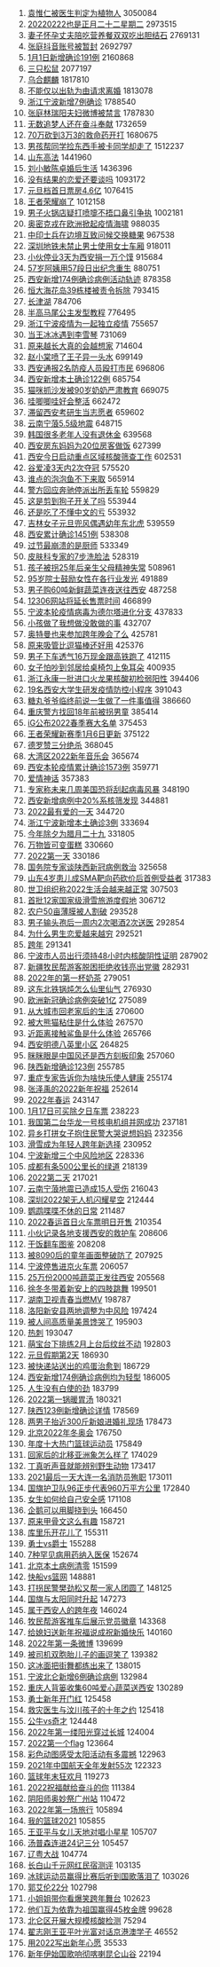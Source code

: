 1. [袁惟仁被医生判定为植物人](https://s.weibo.com//weibo?q=%23%E8%A2%81%E6%83%9F%E4%BB%81%E8%A2%AB%E5%8C%BB%E7%94%9F%E5%88%A4%E5%AE%9A%E4%B8%BA%E6%A4%8D%E7%89%A9%E4%BA%BA%23&Refer=top) 3050084
2. [20220222也是正月二十二星期二](https://s.weibo.com//weibo?q=%2320220222%E4%B9%9F%E6%98%AF%E6%AD%A3%E6%9C%88%E4%BA%8C%E5%8D%81%E4%BA%8C%E6%98%9F%E6%9C%9F%E4%BA%8C%23&Refer=top) 2973515
3. [妻子怀孕丈夫陪吃营养餐双双吃出胆结石](https://s.weibo.com//weibo?q=%23%E5%A6%BB%E5%AD%90%E6%80%80%E5%AD%95%E4%B8%88%E5%A4%AB%E9%99%AA%E5%90%83%E8%90%A5%E5%85%BB%E9%A4%90%E5%8F%8C%E5%8F%8C%E5%90%83%E5%87%BA%E8%83%86%E7%BB%93%E7%9F%B3%23&Refer=top) 2769131
4. [张庭抖音账号被暂封](https://s.weibo.com//weibo?q=%23%E5%BC%A0%E5%BA%AD%E6%8A%96%E9%9F%B3%E8%B4%A6%E5%8F%B7%E8%A2%AB%E6%9A%82%E5%B0%81%23&Refer=top) 2692797
5. [1月1日新增确诊191例](https://s.weibo.com//weibo?q=%231%E6%9C%881%E6%97%A5%E6%96%B0%E5%A2%9E%E7%A1%AE%E8%AF%8A191%E4%BE%8B%23&Refer=top) 2160868
6. [三只松鼠](https://s.weibo.com//weibo?q=%23%E4%B8%89%E5%8F%AA%E6%9D%BE%E9%BC%A0%23&Refer=top) 2077197
7. [乌合麒麟](https://s.weibo.com//weibo?q=%E4%B9%8C%E5%90%88%E9%BA%92%E9%BA%9F&Refer=top) 1817810
8. [不能仅以出轨为由请求离婚](https://s.weibo.com//weibo?q=%23%E4%B8%8D%E8%83%BD%E4%BB%85%E4%BB%A5%E5%87%BA%E8%BD%A8%E4%B8%BA%E7%94%B1%E8%AF%B7%E6%B1%82%E7%A6%BB%E5%A9%9A%23&Refer=top) 1813078
9. [浙江宁波新增7例确诊](https://s.weibo.com//weibo?q=%23%E6%B5%99%E6%B1%9F%E5%AE%81%E6%B3%A2%E6%96%B0%E5%A2%9E7%E4%BE%8B%E7%A1%AE%E8%AF%8A%23&Refer=top) 1788540
10. [张庭林瑞阳夫妇微博被禁言](https://s.weibo.com//weibo?q=%23%E5%BC%A0%E5%BA%AD%E6%9E%97%E7%91%9E%E9%98%B3%E5%A4%AB%E5%A6%87%E5%BE%AE%E5%8D%9A%E8%A2%AB%E7%A6%81%E8%A8%80%23&Refer=top) 1787830
11. [无数追梦人还在奋斗奉献](https://s.weibo.com//weibo?q=%23%E6%97%A0%E6%95%B0%E8%BF%BD%E6%A2%A6%E4%BA%BA%E8%BF%98%E5%9C%A8%E5%A5%8B%E6%96%97%E5%A5%89%E7%8C%AE%23&Refer=top) 1732659
12. [70万砍到3万3的救命药开打](https://s.weibo.com//weibo?q=%2370%E4%B8%87%E7%A0%8D%E5%88%B03%E4%B8%873%E7%9A%84%E6%95%91%E5%91%BD%E8%8D%AF%E5%BC%80%E6%89%93%23&Refer=top) 1680675
13. [男孩帮同学捡东西手被卡同学却走了](https://s.weibo.com//weibo?q=%23%E7%94%B7%E5%AD%A9%E5%B8%AE%E5%90%8C%E5%AD%A6%E6%8D%A1%E4%B8%9C%E8%A5%BF%E6%89%8B%E8%A2%AB%E5%8D%A1%E5%90%8C%E5%AD%A6%E5%8D%B4%E8%B5%B0%E4%BA%86%23&Refer=top) 1512237
14. [山东高法](https://s.weibo.com//weibo?q=%E5%B1%B1%E4%B8%9C%E9%AB%98%E6%B3%95&Refer=top) 1441960
15. [刘小敏陈卓婚后生活](https://s.weibo.com//weibo?q=%23%E5%88%98%E5%B0%8F%E6%95%8F%E9%99%88%E5%8D%93%E5%A9%9A%E5%90%8E%E7%94%9F%E6%B4%BB%23&Refer=top) 1436396
16. [没有结果的恋爱还要谈吗](https://s.weibo.com//weibo?q=%23%E6%B2%A1%E6%9C%89%E7%BB%93%E6%9E%9C%E7%9A%84%E6%81%8B%E7%88%B1%E8%BF%98%E8%A6%81%E8%B0%88%E5%90%97%23&Refer=top) 1093172
17. [元旦档首日票房4.6亿](https://s.weibo.com//weibo?q=%23%E5%85%83%E6%97%A6%E6%A1%A3%E9%A6%96%E6%97%A5%E7%A5%A8%E6%88%BF4.6%E4%BA%BF%23&Refer=top) 1076415
18. [王者荣耀崩了](https://s.weibo.com//weibo?q=%E7%8E%8B%E8%80%85%E8%8D%A3%E8%80%80%E5%B4%A9%E4%BA%86&Refer=top) 1012158
19. [男子火锅店疑打喷嚏不捂口鼻引争执](https://s.weibo.com//weibo?q=%23%E7%94%B7%E5%AD%90%E7%81%AB%E9%94%85%E5%BA%97%E7%96%91%E6%89%93%E5%96%B7%E5%9A%8F%E4%B8%8D%E6%8D%82%E5%8F%A3%E9%BC%BB%E5%BC%95%E4%BA%89%E6%89%A7%23&Refer=top) 1002181
20. [奥密克戎在欧洲掀起疫情海啸](https://s.weibo.com//weibo?q=%23%E5%A5%A5%E5%AF%86%E5%85%8B%E6%88%8E%E5%9C%A8%E6%AC%A7%E6%B4%B2%E6%8E%80%E8%B5%B7%E7%96%AB%E6%83%85%E6%B5%B7%E5%95%B8%23&Refer=top) 988035
21. [中印士兵在边境互致问候交换糖果](https://s.weibo.com//weibo?q=%23%E4%B8%AD%E5%8D%B0%E5%A3%AB%E5%85%B5%E5%9C%A8%E8%BE%B9%E5%A2%83%E4%BA%92%E8%87%B4%E9%97%AE%E5%80%99%E4%BA%A4%E6%8D%A2%E7%B3%96%E6%9E%9C%23&Refer=top) 967538
22. [深圳地铁未禁止男士使用女士车厢](https://s.weibo.com//weibo?q=%23%E6%B7%B1%E5%9C%B3%E5%9C%B0%E9%93%81%E6%9C%AA%E7%A6%81%E6%AD%A2%E7%94%B7%E5%A3%AB%E4%BD%BF%E7%94%A8%E5%A5%B3%E5%A3%AB%E8%BD%A6%E5%8E%A2%23&Refer=top) 918011
23. [小伙停业3天为西安捐一万个馍](https://s.weibo.com//weibo?q=%23%E5%B0%8F%E4%BC%99%E5%81%9C%E4%B8%9A3%E5%A4%A9%E4%B8%BA%E8%A5%BF%E5%AE%89%E6%8D%90%E4%B8%80%E4%B8%87%E4%B8%AA%E9%A6%8D%23&Refer=top) 915684
24. [57岁阿姨用57段日出纪念重生](https://s.weibo.com//weibo?q=%2357%E5%B2%81%E9%98%BF%E5%A7%A8%E7%94%A857%E6%AE%B5%E6%97%A5%E5%87%BA%E7%BA%AA%E5%BF%B5%E9%87%8D%E7%94%9F%23&Refer=top) 880751
25. [西安新增174例确诊病例活动轨迹](https://s.weibo.com//weibo?q=%23%E8%A5%BF%E5%AE%89%E6%96%B0%E5%A2%9E174%E4%BE%8B%E7%A1%AE%E8%AF%8A%E7%97%85%E4%BE%8B%E6%B4%BB%E5%8A%A8%E8%BD%A8%E8%BF%B9%23&Refer=top) 878358
26. [恒大海花岛39栋楼被责令拆除](https://s.weibo.com//weibo?q=%E6%81%92%E5%A4%A7%E6%B5%B7%E8%8A%B1%E5%B2%9B39%E6%A0%8B%E6%A5%BC%E8%A2%AB%E8%B4%A3%E4%BB%A4%E6%8B%86%E9%99%A4&Refer=top) 793415
27. [长津湖](https://s.weibo.com//weibo?q=%E9%95%BF%E6%B4%A5%E6%B9%96&Refer=top) 784706
28. [半高马尾公主发型教程](https://s.weibo.com//weibo?q=%E5%8D%8A%E9%AB%98%E9%A9%AC%E5%B0%BE%E5%85%AC%E4%B8%BB%E5%8F%91%E5%9E%8B%E6%95%99%E7%A8%8B&Refer=top) 776495
29. [浙江宁波疫情为一起独立疫情](https://s.weibo.com//weibo?q=%23%E6%B5%99%E6%B1%9F%E5%AE%81%E6%B3%A2%E7%96%AB%E6%83%85%E4%B8%BA%E4%B8%80%E8%B5%B7%E7%8B%AC%E7%AB%8B%E7%96%AB%E6%83%85%23&Refer=top) 755657
30. [当王冰冰遇到李雪琴](https://s.weibo.com//weibo?q=%23%E5%BD%93%E7%8E%8B%E5%86%B0%E5%86%B0%E9%81%87%E5%88%B0%E6%9D%8E%E9%9B%AA%E7%90%B4%23&Refer=top) 731069
31. [原来越长大真的会越想家](https://s.weibo.com//weibo?q=%23%E5%8E%9F%E6%9D%A5%E8%B6%8A%E9%95%BF%E5%A4%A7%E7%9C%9F%E7%9A%84%E4%BC%9A%E8%B6%8A%E6%83%B3%E5%AE%B6%23&Refer=top) 714604
32. [赵小棠喷了王子异一头水](https://s.weibo.com//weibo?q=%23%E8%B5%B5%E5%B0%8F%E6%A3%A0%E5%96%B7%E4%BA%86%E7%8E%8B%E5%AD%90%E5%BC%82%E4%B8%80%E5%A4%B4%E6%B0%B4%23&Refer=top) 699149
33. [西安通报2名防疫人员殴打市民](https://s.weibo.com//weibo?q=%23%E8%A5%BF%E5%AE%89%E9%80%9A%E6%8A%A52%E5%90%8D%E9%98%B2%E7%96%AB%E4%BA%BA%E5%91%98%E6%AE%B4%E6%89%93%E5%B8%82%E6%B0%91%23&Refer=top) 696806
34. [西安新增本土确诊122例](https://s.weibo.com//weibo?q=%23%E8%A5%BF%E5%AE%89%E6%96%B0%E5%A2%9E%E6%9C%AC%E5%9C%9F%E7%A1%AE%E8%AF%8A122%E4%BE%8B%23&Refer=top) 685754
35. [猫咪抓沙发被90岁奶奶严肃教育](https://s.weibo.com//weibo?q=%23%E7%8C%AB%E5%92%AA%E6%8A%93%E6%B2%99%E5%8F%91%E8%A2%AB90%E5%B2%81%E5%A5%B6%E5%A5%B6%E4%B8%A5%E8%82%83%E6%95%99%E8%82%B2%23&Refer=top) 669075
36. [哇唧唧哇好会整活](https://s.weibo.com//weibo?q=%23%E5%93%87%E5%94%A7%E5%94%A7%E5%93%87%E5%A5%BD%E4%BC%9A%E6%95%B4%E6%B4%BB%23&Refer=top) 662472
37. [滞留西安考研生当志愿者](https://s.weibo.com//weibo?q=%23%E6%BB%9E%E7%95%99%E8%A5%BF%E5%AE%89%E8%80%83%E7%A0%94%E7%94%9F%E5%BD%93%E5%BF%97%E6%84%BF%E8%80%85%23&Refer=top) 659602
38. [云南宁蒗5.5级地震](https://s.weibo.com//weibo?q=%23%E4%BA%91%E5%8D%97%E5%AE%81%E8%92%975.5%E7%BA%A7%E5%9C%B0%E9%9C%87%23&Refer=top) 648715
39. [韩国很多老年人没有退休金](https://s.weibo.com//weibo?q=%23%E9%9F%A9%E5%9B%BD%E5%BE%88%E5%A4%9A%E8%80%81%E5%B9%B4%E4%BA%BA%E6%B2%A1%E6%9C%89%E9%80%80%E4%BC%91%E9%87%91%23&Refer=top) 639568
40. [西安房东妈妈为20位房客做饭](https://s.weibo.com//weibo?q=%23%E8%A5%BF%E5%AE%89%E6%88%BF%E4%B8%9C%E5%A6%88%E5%A6%88%E4%B8%BA20%E4%BD%8D%E6%88%BF%E5%AE%A2%E5%81%9A%E9%A5%AD%23&Refer=top) 627399
41. [西安今日启动重点区域核酸筛查工作](https://s.weibo.com//weibo?q=%23%E8%A5%BF%E5%AE%89%E4%BB%8A%E6%97%A5%E5%90%AF%E5%8A%A8%E9%87%8D%E7%82%B9%E5%8C%BA%E5%9F%9F%E6%A0%B8%E9%85%B8%E7%AD%9B%E6%9F%A5%E5%B7%A5%E4%BD%9C%23&Refer=top) 602531
42. [谷爱凌3天内2次夺冠](https://s.weibo.com//weibo?q=%23%E8%B0%B7%E7%88%B1%E5%87%8C3%E5%A4%A9%E5%86%852%E6%AC%A1%E5%A4%BA%E5%86%A0%23&Refer=top) 575520
43. [谁点的泡泡鱼不下来取](https://s.weibo.com//weibo?q=%E8%B0%81%E7%82%B9%E7%9A%84%E6%B3%A1%E6%B3%A1%E9%B1%BC%E4%B8%8D%E4%B8%8B%E6%9D%A5%E5%8F%96&Refer=top) 565914
44. [警方回应奔驰停派出所丢车轮](https://s.weibo.com//weibo?q=%23%E8%AD%A6%E6%96%B9%E5%9B%9E%E5%BA%94%E5%A5%94%E9%A9%B0%E5%81%9C%E6%B4%BE%E5%87%BA%E6%89%80%E4%B8%A2%E8%BD%A6%E8%BD%AE%23&Refer=top) 559829
45. [这是剪到狗子开关了吗](https://s.weibo.com//weibo?q=%23%E8%BF%99%E6%98%AF%E5%89%AA%E5%88%B0%E7%8B%97%E5%AD%90%E5%BC%80%E5%85%B3%E4%BA%86%E5%90%97%23&Refer=top) 553944
46. [还是吃了不懂中文的亏](https://s.weibo.com//weibo?q=%23%E8%BF%98%E6%98%AF%E5%90%83%E4%BA%86%E4%B8%8D%E6%87%82%E4%B8%AD%E6%96%87%E7%9A%84%E4%BA%8F%23&Refer=top) 553932
47. [吉林女子元旦兜风偶遇幼年东北虎](https://s.weibo.com//weibo?q=%23%E5%90%89%E6%9E%97%E5%A5%B3%E5%AD%90%E5%85%83%E6%97%A6%E5%85%9C%E9%A3%8E%E5%81%B6%E9%81%87%E5%B9%BC%E5%B9%B4%E4%B8%9C%E5%8C%97%E8%99%8E%23&Refer=top) 539559
48. [西安累计确诊1451例](https://s.weibo.com//weibo?q=%23%E8%A5%BF%E5%AE%89%E7%B4%AF%E8%AE%A1%E7%A1%AE%E8%AF%8A1451%E4%BE%8B%23&Refer=top) 538308
49. [过节最崩溃的是厨师](https://s.weibo.com//weibo?q=%23%E8%BF%87%E8%8A%82%E6%9C%80%E5%B4%A9%E6%BA%83%E7%9A%84%E6%98%AF%E5%8E%A8%E5%B8%88%23&Refer=top) 533349
50. [皮肤科专家的7步洗脸法](https://s.weibo.com//weibo?q=%23%E7%9A%AE%E8%82%A4%E7%A7%91%E4%B8%93%E5%AE%B6%E7%9A%847%E6%AD%A5%E6%B4%97%E8%84%B8%E6%B3%95%23&Refer=top) 528319
51. [孩子被拐25年后亲生父母精神失常](https://s.weibo.com//weibo?q=%23%E5%AD%A9%E5%AD%90%E8%A2%AB%E6%8B%9025%E5%B9%B4%E5%90%8E%E4%BA%B2%E7%94%9F%E7%88%B6%E6%AF%8D%E7%B2%BE%E7%A5%9E%E5%A4%B1%E5%B8%B8%23&Refer=top) 508961
52. [95岁院士鼓励女性在各行业发光](https://s.weibo.com//weibo?q=%2395%E5%B2%81%E9%99%A2%E5%A3%AB%E9%BC%93%E5%8A%B1%E5%A5%B3%E6%80%A7%E5%9C%A8%E5%90%84%E8%A1%8C%E4%B8%9A%E5%8F%91%E5%85%89%23&Refer=top) 491889
53. [男子购60吨新鲜蔬菜连夜送往西安](https://s.weibo.com//weibo?q=%23%E7%94%B7%E5%AD%90%E8%B4%AD60%E5%90%A8%E6%96%B0%E9%B2%9C%E8%94%AC%E8%8F%9C%E8%BF%9E%E5%A4%9C%E9%80%81%E5%BE%80%E8%A5%BF%E5%AE%89%23&Refer=top) 487258
54. [12306网站将延长售票时间](https://s.weibo.com//weibo?q=%2312306%E7%BD%91%E7%AB%99%E5%B0%86%E5%BB%B6%E9%95%BF%E5%94%AE%E7%A5%A8%E6%97%B6%E9%97%B4%23&Refer=top) 466899
55. [宁波本轮疫情病毒为德尔塔进化分支](https://s.weibo.com//weibo?q=%23%E5%AE%81%E6%B3%A2%E6%9C%AC%E8%BD%AE%E7%96%AB%E6%83%85%E7%97%85%E6%AF%92%E4%B8%BA%E5%BE%B7%E5%B0%94%E5%A1%94%E8%BF%9B%E5%8C%96%E5%88%86%E6%94%AF%23&Refer=top) 437833
56. [小孩做了我想做没敢做的事](https://s.weibo.com//weibo?q=%23%E5%B0%8F%E5%AD%A9%E5%81%9A%E4%BA%86%E6%88%91%E6%83%B3%E5%81%9A%E6%B2%A1%E6%95%A2%E5%81%9A%E7%9A%84%E4%BA%8B%23&Refer=top) 432707
57. [奥特曼也来参加跨年晚会了么](https://s.weibo.com//weibo?q=%23%E5%A5%A5%E7%89%B9%E6%9B%BC%E4%B9%9F%E6%9D%A5%E5%8F%82%E5%8A%A0%E8%B7%A8%E5%B9%B4%E6%99%9A%E4%BC%9A%E4%BA%86%E4%B9%88%23&Refer=top) 425781
58. [原来吸管比逗猫棒还好用](https://s.weibo.com//weibo?q=%23%E5%8E%9F%E6%9D%A5%E5%90%B8%E7%AE%A1%E6%AF%94%E9%80%97%E7%8C%AB%E6%A3%92%E8%BF%98%E5%A5%BD%E7%94%A8%23&Refer=top) 425376
59. [男子下车透气16万现金跟高铁跑了](https://s.weibo.com//weibo?q=%23%E7%94%B7%E5%AD%90%E4%B8%8B%E8%BD%A6%E9%80%8F%E6%B0%9416%E4%B8%87%E7%8E%B0%E9%87%91%E8%B7%9F%E9%AB%98%E9%93%81%E8%B7%91%E4%BA%86%23&Refer=top) 412115
60. [女子怕吵到邻居给桌椅包上兔耳朵](https://s.weibo.com//weibo?q=%23%E5%A5%B3%E5%AD%90%E6%80%95%E5%90%B5%E5%88%B0%E9%82%BB%E5%B1%85%E7%BB%99%E6%A1%8C%E6%A4%85%E5%8C%85%E4%B8%8A%E5%85%94%E8%80%B3%E6%9C%B5%23&Refer=top) 400935
61. [浙江永康一批进口火龙果核酸初检弱阳性](https://s.weibo.com//weibo?q=%23%E6%B5%99%E6%B1%9F%E6%B0%B8%E5%BA%B7%E4%B8%80%E6%89%B9%E8%BF%9B%E5%8F%A3%E7%81%AB%E9%BE%99%E6%9E%9C%E6%A0%B8%E9%85%B8%E5%88%9D%E6%A3%80%E5%BC%B1%E9%98%B3%E6%80%A7%23&Refer=top) 394406
62. [19名西安大学生研发疫情防控小程序](https://s.weibo.com//weibo?q=%2319%E5%90%8D%E8%A5%BF%E5%AE%89%E5%A4%A7%E5%AD%A6%E7%94%9F%E7%A0%94%E5%8F%91%E7%96%AB%E6%83%85%E9%98%B2%E6%8E%A7%E5%B0%8F%E7%A8%8B%E5%BA%8F%23&Refer=top) 391043
63. [糖丸爷爷临终前说一生做了一件事值得](https://s.weibo.com//weibo?q=%23%E7%B3%96%E4%B8%B8%E7%88%B7%E7%88%B7%E4%B8%B4%E7%BB%88%E5%89%8D%E8%AF%B4%E4%B8%80%E7%94%9F%E5%81%9A%E4%BA%86%E4%B8%80%E4%BB%B6%E4%BA%8B%E5%80%BC%E5%BE%97%23&Refer=top) 386660
64. [重庆警方找回18年前被拐男童](https://s.weibo.com//weibo?q=%23%E9%87%8D%E5%BA%86%E8%AD%A6%E6%96%B9%E6%89%BE%E5%9B%9E18%E5%B9%B4%E5%89%8D%E8%A2%AB%E6%8B%90%E7%94%B7%E7%AB%A5%23&Refer=top) 385414
65. [iG公布2022春季赛大名单](https://s.weibo.com//weibo?q=%23iG%E5%85%AC%E5%B8%832022%E6%98%A5%E5%AD%A3%E8%B5%9B%E5%A4%A7%E5%90%8D%E5%8D%95%23&Refer=top) 375453
66. [王者荣耀新赛季1月6日更新](https://s.weibo.com//weibo?q=%23%E7%8E%8B%E8%80%85%E8%8D%A3%E8%80%80%E6%96%B0%E8%B5%9B%E5%AD%A31%E6%9C%886%E6%97%A5%E6%9B%B4%E6%96%B0%23&Refer=top) 375122
67. [德罗赞三分绝杀](https://s.weibo.com//weibo?q=%23%E5%BE%B7%E7%BD%97%E8%B5%9E%E4%B8%89%E5%88%86%E7%BB%9D%E6%9D%80%23&Refer=top) 368045
68. [大湾区2022新年音乐会](https://s.weibo.com//weibo?q=%E5%A4%A7%E6%B9%BE%E5%8C%BA2022%E6%96%B0%E5%B9%B4%E9%9F%B3%E4%B9%90%E4%BC%9A&Refer=top) 365674
69. [西安本轮疫情累计确诊1573例](https://s.weibo.com//weibo?q=%23%E8%A5%BF%E5%AE%89%E6%9C%AC%E8%BD%AE%E7%96%AB%E6%83%85%E7%B4%AF%E8%AE%A1%E7%A1%AE%E8%AF%8A1573%E4%BE%8B%23&Refer=top) 359771
70. [爱情神话](https://s.weibo.com//weibo?q=%E7%88%B1%E6%83%85%E7%A5%9E%E8%AF%9D&Refer=top) 357383
71. [专家称未来几周美国恐将刮起病毒风暴](https://s.weibo.com//weibo?q=%23%E4%B8%93%E5%AE%B6%E7%A7%B0%E6%9C%AA%E6%9D%A5%E5%87%A0%E5%91%A8%E7%BE%8E%E5%9B%BD%E6%81%90%E5%B0%86%E5%88%AE%E8%B5%B7%E7%97%85%E6%AF%92%E9%A3%8E%E6%9A%B4%23&Refer=top) 348190
72. [西安新增病例中20%系核筛发现](https://s.weibo.com//weibo?q=%23%E8%A5%BF%E5%AE%89%E6%96%B0%E5%A2%9E%E7%97%85%E4%BE%8B%E4%B8%AD20%25%E7%B3%BB%E6%A0%B8%E7%AD%9B%E5%8F%91%E7%8E%B0%23&Refer=top) 344881
73. [2022最有爱的一天](https://s.weibo.com//weibo?q=%232022%E6%9C%80%E6%9C%89%E7%88%B1%E7%9A%84%E4%B8%80%E5%A4%A9%23&Refer=top) 344720
74. [浙江宁波新增本土确诊3例](https://s.weibo.com//weibo?q=%23%E6%B5%99%E6%B1%9F%E5%AE%81%E6%B3%A2%E6%96%B0%E5%A2%9E%E6%9C%AC%E5%9C%9F%E7%A1%AE%E8%AF%8A3%E4%BE%8B%23&Refer=top) 333694
75. [今年除夕为腊月二十九](https://s.weibo.com//weibo?q=%23%E4%BB%8A%E5%B9%B4%E9%99%A4%E5%A4%95%E4%B8%BA%E8%85%8A%E6%9C%88%E4%BA%8C%E5%8D%81%E4%B9%9D%23&Refer=top) 331805
76. [万物皆可变蛋糕](https://s.weibo.com//weibo?q=%23%E4%B8%87%E7%89%A9%E7%9A%86%E5%8F%AF%E5%8F%98%E8%9B%8B%E7%B3%95%23&Refer=top) 330660
77. [2022第一天](https://s.weibo.com//weibo?q=%232022%E7%AC%AC%E4%B8%80%E5%A4%A9%23&Refer=top) 330186
78. [国务院专家谈陕西新冠病例救治](https://s.weibo.com//weibo?q=%23%E5%9B%BD%E5%8A%A1%E9%99%A2%E4%B8%93%E5%AE%B6%E8%B0%88%E9%99%95%E8%A5%BF%E6%96%B0%E5%86%A0%E7%97%85%E4%BE%8B%E6%95%91%E6%B2%BB%23&Refer=top) 325658
79. [山东4岁患儿成SMA靶向药砍价后首例受益者](https://s.weibo.com//weibo?q=%23%E5%B1%B1%E4%B8%9C4%E5%B2%81%E6%82%A3%E5%84%BF%E6%88%90SMA%E9%9D%B6%E5%90%91%E8%8D%AF%E7%A0%8D%E4%BB%B7%E5%90%8E%E9%A6%96%E4%BE%8B%E5%8F%97%E7%9B%8A%E8%80%85%23&Refer=top) 317383
80. [世卫组织称2022生活会越来越正常](https://s.weibo.com//weibo?q=%23%E4%B8%96%E5%8D%AB%E7%BB%84%E7%BB%87%E7%A7%B02022%E7%94%9F%E6%B4%BB%E4%BC%9A%E8%B6%8A%E6%9D%A5%E8%B6%8A%E6%AD%A3%E5%B8%B8%23&Refer=top) 307503
81. [首批12家国家级滑雪旅游度假地](https://s.weibo.com//weibo?q=%23%E9%A6%96%E6%89%B912%E5%AE%B6%E5%9B%BD%E5%AE%B6%E7%BA%A7%E6%BB%91%E9%9B%AA%E6%97%85%E6%B8%B8%E5%BA%A6%E5%81%87%E5%9C%B0%23&Refer=top) 306712
82. [农户50亩薄膜被人割破](https://s.weibo.com//weibo?q=%23%E5%86%9C%E6%88%B750%E4%BA%A9%E8%96%84%E8%86%9C%E8%A2%AB%E4%BA%BA%E5%89%B2%E7%A0%B4%23&Refer=top) 293528
83. [男子输头孢后一周内2次喝酒2次送医](https://s.weibo.com//weibo?q=%23%E7%94%B7%E5%AD%90%E8%BE%93%E5%A4%B4%E5%AD%A2%E5%90%8E%E4%B8%80%E5%91%A8%E5%86%852%E6%AC%A1%E5%96%9D%E9%85%922%E6%AC%A1%E9%80%81%E5%8C%BB%23&Refer=top) 292854
84. [为什么男生恋爱越来越穷](https://s.weibo.com//weibo?q=%23%E4%B8%BA%E4%BB%80%E4%B9%88%E7%94%B7%E7%94%9F%E6%81%8B%E7%88%B1%E8%B6%8A%E6%9D%A5%E8%B6%8A%E7%A9%B7%23&Refer=top) 292521
85. [跨年](https://s.weibo.com//weibo?q=%E8%B7%A8%E5%B9%B4&Refer=top) 291341
86. [宁波市人员出行须持48小时内核酸阴性证明](https://s.weibo.com//weibo?q=%23%E5%AE%81%E6%B3%A2%E5%B8%82%E4%BA%BA%E5%91%98%E5%87%BA%E8%A1%8C%E9%A1%BB%E6%8C%8148%E5%B0%8F%E6%97%B6%E5%86%85%E6%A0%B8%E9%85%B8%E9%98%B4%E6%80%A7%E8%AF%81%E6%98%8E%23&Refer=top) 287902
87. [新疆牧民帮游客脱困拒绝收钱亮出党徽](https://s.weibo.com//weibo?q=%23%E6%96%B0%E7%96%86%E7%89%A7%E6%B0%91%E5%B8%AE%E6%B8%B8%E5%AE%A2%E8%84%B1%E5%9B%B0%E6%8B%92%E7%BB%9D%E6%94%B6%E9%92%B1%E4%BA%AE%E5%87%BA%E5%85%9A%E5%BE%BD%23&Refer=top) 282931
88. [2022年的第一杯奶茶](https://s.weibo.com//weibo?q=%232022%E5%B9%B4%E7%9A%84%E7%AC%AC%E4%B8%80%E6%9D%AF%E5%A5%B6%E8%8C%B6%23&Refer=top) 279051
89. [这东北铁锅炖怎么仙里仙气](https://s.weibo.com//weibo?q=%23%E8%BF%99%E4%B8%9C%E5%8C%97%E9%93%81%E9%94%85%E7%82%96%E6%80%8E%E4%B9%88%E4%BB%99%E9%87%8C%E4%BB%99%E6%B0%94%23&Refer=top) 276930
90. [欧洲新冠确诊病例突破1亿](https://s.weibo.com//weibo?q=%23%E6%AC%A7%E6%B4%B2%E6%96%B0%E5%86%A0%E7%A1%AE%E8%AF%8A%E7%97%85%E4%BE%8B%E7%AA%81%E7%A0%B41%E4%BA%BF%23&Refer=top) 275089
91. [从大城市回老家后的生活](https://s.weibo.com//weibo?q=%23%E4%BB%8E%E5%A4%A7%E5%9F%8E%E5%B8%82%E5%9B%9E%E8%80%81%E5%AE%B6%E5%90%8E%E7%9A%84%E7%94%9F%E6%B4%BB%23&Refer=top) 270600
92. [被大熊猫粘住是什么体验](https://s.weibo.com//weibo?q=%23%E8%A2%AB%E5%A4%A7%E7%86%8A%E7%8C%AB%E7%B2%98%E4%BD%8F%E6%98%AF%E4%BB%80%E4%B9%88%E4%BD%93%E9%AA%8C%23&Refer=top) 267570
93. [近距离接触鲨鱼是什么体验](https://s.weibo.com//weibo?q=%23%E8%BF%91%E8%B7%9D%E7%A6%BB%E6%8E%A5%E8%A7%A6%E9%B2%A8%E9%B1%BC%E6%98%AF%E4%BB%80%E4%B9%88%E4%BD%93%E9%AA%8C%23&Refer=top) 265766
94. [西安明德八英里小区](https://s.weibo.com//weibo?q=%E8%A5%BF%E5%AE%89%E6%98%8E%E5%BE%B7%E5%85%AB%E8%8B%B1%E9%87%8C%E5%B0%8F%E5%8C%BA&Refer=top) 264825
95. [眯眯眼是中国风还是西方刻板印象](https://s.weibo.com//weibo?q=%23%E7%9C%AF%E7%9C%AF%E7%9C%BC%E6%98%AF%E4%B8%AD%E5%9B%BD%E9%A3%8E%E8%BF%98%E6%98%AF%E8%A5%BF%E6%96%B9%E5%88%BB%E6%9D%BF%E5%8D%B0%E8%B1%A1%23&Refer=top) 257060
96. [陕西新增确诊123例](https://s.weibo.com//weibo?q=%23%E9%99%95%E8%A5%BF%E6%96%B0%E5%A2%9E%E7%A1%AE%E8%AF%8A123%E4%BE%8B%23&Refer=top) 255785
97. [重症专家告诉你为啥快乐使人健康](https://s.weibo.com//weibo?q=%23%E9%87%8D%E7%97%87%E4%B8%93%E5%AE%B6%E5%91%8A%E8%AF%89%E4%BD%A0%E4%B8%BA%E5%95%A5%E5%BF%AB%E4%B9%90%E4%BD%BF%E4%BA%BA%E5%81%A5%E5%BA%B7%23&Refer=top) 255174
98. [张泽禹的2022新年祝福](https://s.weibo.com//weibo?q=%E5%BC%A0%E6%B3%BD%E7%A6%B9%E7%9A%842022%E6%96%B0%E5%B9%B4%E7%A5%9D%E7%A6%8F&Refer=top) 252614
99. [2022年春运](https://s.weibo.com//weibo?q=2022%E5%B9%B4%E6%98%A5%E8%BF%90&Refer=top) 243147
100. [1月17日可买除夕日车票](https://s.weibo.com//weibo?q=%231%E6%9C%8817%E6%97%A5%E5%8F%AF%E4%B9%B0%E9%99%A4%E5%A4%95%E6%97%A5%E8%BD%A6%E7%A5%A8%23&Refer=top) 238223
101. [我国第二台华龙一号核电机组并网成功](https://s.weibo.com//weibo?q=%23%E6%88%91%E5%9B%BD%E7%AC%AC%E4%BA%8C%E5%8F%B0%E5%8D%8E%E9%BE%99%E4%B8%80%E5%8F%B7%E6%A0%B8%E7%94%B5%E6%9C%BA%E7%BB%84%E5%B9%B6%E7%BD%91%E6%88%90%E5%8A%9F%23&Refer=top) 237181
102. [异乡打拼女子抱住民警大哭说想妈妈](https://s.weibo.com//weibo?q=%23%E5%BC%82%E4%B9%A1%E6%89%93%E6%8B%BC%E5%A5%B3%E5%AD%90%E6%8A%B1%E4%BD%8F%E6%B0%91%E8%AD%A6%E5%A4%A7%E5%93%AD%E8%AF%B4%E6%83%B3%E5%A6%88%E5%A6%88%23&Refer=top) 232356
103. [滑雪成为年轻人跨年新选择](https://s.weibo.com//weibo?q=%23%E6%BB%91%E9%9B%AA%E6%88%90%E4%B8%BA%E5%B9%B4%E8%BD%BB%E4%BA%BA%E8%B7%A8%E5%B9%B4%E6%96%B0%E9%80%89%E6%8B%A9%23&Refer=top) 230952
104. [宁波新增三个中风险地区](https://s.weibo.com//weibo?q=%23%E5%AE%81%E6%B3%A2%E6%96%B0%E5%A2%9E%E4%B8%89%E4%B8%AA%E4%B8%AD%E9%A3%8E%E9%99%A9%E5%9C%B0%E5%8C%BA%23&Refer=top) 228336
105. [成都有条500公里长的绿道](https://s.weibo.com//weibo?q=%23%E6%88%90%E9%83%BD%E6%9C%89%E6%9D%A1500%E5%85%AC%E9%87%8C%E9%95%BF%E7%9A%84%E7%BB%BF%E9%81%93%23&Refer=top) 218139
106. [2022第二天](https://s.weibo.com//weibo?q=%232022%E7%AC%AC%E4%BA%8C%E5%A4%A9%23&Refer=top) 217021
107. [云南宁蒗地震已造成15人受伤](https://s.weibo.com//weibo?q=%E4%BA%91%E5%8D%97%E5%AE%81%E8%92%97%E5%9C%B0%E9%9C%87%E5%B7%B2%E9%80%A0%E6%88%9015%E4%BA%BA%E5%8F%97%E4%BC%A4&Refer=top) 216043
108. [深圳2022架无人机闪耀星空](https://s.weibo.com//weibo?q=%23%E6%B7%B1%E5%9C%B32022%E6%9E%B6%E6%97%A0%E4%BA%BA%E6%9C%BA%E9%97%AA%E8%80%80%E6%98%9F%E7%A9%BA%23&Refer=top) 212444
109. [鹦鹉喋喋不休的日常](https://s.weibo.com//weibo?q=%E9%B9%A6%E9%B9%89%E5%96%8B%E5%96%8B%E4%B8%8D%E4%BC%91%E7%9A%84%E6%97%A5%E5%B8%B8&Refer=top) 211487
110. [2022春运首日火车票明日开售](https://s.weibo.com//weibo?q=%232022%E6%98%A5%E8%BF%90%E9%A6%96%E6%97%A5%E7%81%AB%E8%BD%A6%E7%A5%A8%E6%98%8E%E6%97%A5%E5%BC%80%E5%94%AE%23&Refer=top) 210354
111. [小伙记录各地支援西安的救护车](https://s.weibo.com//weibo?q=%23%E5%B0%8F%E4%BC%99%E8%AE%B0%E5%BD%95%E5%90%84%E5%9C%B0%E6%94%AF%E6%8F%B4%E8%A5%BF%E5%AE%89%E7%9A%84%E6%95%91%E6%8A%A4%E8%BD%A6%23&Refer=top) 208606
112. [干饭翻车图鉴](https://s.weibo.com//weibo?q=%23%E5%B9%B2%E9%A5%AD%E7%BF%BB%E8%BD%A6%E5%9B%BE%E9%89%B4%23&Refer=top) 208208
113. [被8090后的童年画面整破防了](https://s.weibo.com//weibo?q=%23%E8%A2%AB8090%E5%90%8E%E7%9A%84%E7%AB%A5%E5%B9%B4%E7%94%BB%E9%9D%A2%E6%95%B4%E7%A0%B4%E9%98%B2%E4%BA%86%23&Refer=top) 207925
114. [宁波停售进京火车票](https://s.weibo.com//weibo?q=%23%E5%AE%81%E6%B3%A2%E5%81%9C%E5%94%AE%E8%BF%9B%E4%BA%AC%E7%81%AB%E8%BD%A6%E7%A5%A8%23&Refer=top) 206057
115. [25万份2000吨蔬菜正发往西安](https://s.weibo.com//weibo?q=%2325%E4%B8%87%E4%BB%BD2000%E5%90%A8%E8%94%AC%E8%8F%9C%E6%AD%A3%E5%8F%91%E5%BE%80%E8%A5%BF%E5%AE%89%23&Refer=top) 205568
116. [徐冬冬带着新安上的四肢跳舞](https://s.weibo.com//weibo?q=%23%E5%BE%90%E5%86%AC%E5%86%AC%E5%B8%A6%E7%9D%80%E6%96%B0%E5%AE%89%E4%B8%8A%E7%9A%84%E5%9B%9B%E8%82%A2%E8%B7%B3%E8%88%9E%23&Refer=top) 199501
117. [湖南卫视青春当燃MV](https://s.weibo.com//weibo?q=%23%E6%B9%96%E5%8D%97%E5%8D%AB%E8%A7%86%E9%9D%92%E6%98%A5%E5%BD%93%E7%87%83MV%23&Refer=top) 198787
118. [洛阳新安县两地调整为中风险](https://s.weibo.com//weibo?q=%23%E6%B4%9B%E9%98%B3%E6%96%B0%E5%AE%89%E5%8E%BF%E4%B8%A4%E5%9C%B0%E8%B0%83%E6%95%B4%E4%B8%BA%E4%B8%AD%E9%A3%8E%E9%99%A9%23&Refer=top) 197424
119. [被人间高质量美景馋哭了](https://s.weibo.com//weibo?q=%23%E8%A2%AB%E4%BA%BA%E9%97%B4%E9%AB%98%E8%B4%A8%E9%87%8F%E7%BE%8E%E6%99%AF%E9%A6%8B%E5%93%AD%E4%BA%86%23&Refer=top) 195903
120. [热刺](https://s.weibo.com//weibo?q=%E7%83%AD%E5%88%BA&Refer=top) 193047
121. [萌宝台下排练2月上台后纹丝不动](https://s.weibo.com//weibo?q=%23%E8%90%8C%E5%AE%9D%E5%8F%B0%E4%B8%8B%E6%8E%92%E7%BB%832%E6%9C%88%E4%B8%8A%E5%8F%B0%E5%90%8E%E7%BA%B9%E4%B8%9D%E4%B8%8D%E5%8A%A8%23&Refer=top) 192803
122. [元旦假期第2天](https://s.weibo.com//weibo?q=%23%E5%85%83%E6%97%A6%E5%81%87%E6%9C%9F%E7%AC%AC2%E5%A4%A9%23&Refer=top) 186930
123. [被快递站送出的鸡蛋治愈到](https://s.weibo.com//weibo?q=%23%E8%A2%AB%E5%BF%AB%E9%80%92%E7%AB%99%E9%80%81%E5%87%BA%E7%9A%84%E9%B8%A1%E8%9B%8B%E6%B2%BB%E6%84%88%E5%88%B0%23&Refer=top) 186729
124. [西安新增174例确诊病例均为轻型](https://s.weibo.com//weibo?q=%23%E8%A5%BF%E5%AE%89%E6%96%B0%E5%A2%9E174%E4%BE%8B%E7%A1%AE%E8%AF%8A%E7%97%85%E4%BE%8B%E5%9D%87%E4%B8%BA%E8%BD%BB%E5%9E%8B%23&Refer=top) 186005
125. [人生没有白使的劲](https://s.weibo.com//weibo?q=%23%E4%BA%BA%E7%94%9F%E6%B2%A1%E6%9C%89%E7%99%BD%E4%BD%BF%E7%9A%84%E5%8A%B2%23&Refer=top) 183799
126. [2022第一锅暖胃汤](https://s.weibo.com//weibo?q=%232022%E7%AC%AC%E4%B8%80%E9%94%85%E6%9A%96%E8%83%83%E6%B1%A4%23&Refer=top) 180321
127. [陕西123例新增确诊详情](https://s.weibo.com//weibo?q=%23%E9%99%95%E8%A5%BF123%E4%BE%8B%E6%96%B0%E5%A2%9E%E7%A1%AE%E8%AF%8A%E8%AF%A6%E6%83%85%23&Refer=top) 178569
128. [两男子抬近300斤新娘进婚礼现场](https://s.weibo.com//weibo?q=%23%E4%B8%A4%E7%94%B7%E5%AD%90%E6%8A%AC%E8%BF%91300%E6%96%A4%E6%96%B0%E5%A8%98%E8%BF%9B%E5%A9%9A%E7%A4%BC%E7%8E%B0%E5%9C%BA%23&Refer=top) 178473
129. [北京2022年冬奥会](https://s.weibo.com//weibo?q=%23%E5%8C%97%E4%BA%AC2022%E5%B9%B4%E5%86%AC%E5%A5%A5%E4%BC%9A%23&Refer=top) 176750
130. [年度十大热门篮球运动员](https://s.weibo.com//weibo?q=%23%E5%B9%B4%E5%BA%A6%E5%8D%81%E5%A4%A7%E7%83%AD%E9%97%A8%E7%AF%AE%E7%90%83%E8%BF%90%E5%8A%A8%E5%91%98%23&Refer=top) 175849
131. [回家后的北移亚洲象怎么样了](https://s.weibo.com//weibo?q=%23%E5%9B%9E%E5%AE%B6%E5%90%8E%E7%9A%84%E5%8C%97%E7%A7%BB%E4%BA%9A%E6%B4%B2%E8%B1%A1%E6%80%8E%E4%B9%88%E6%A0%B7%E4%BA%86%23&Refer=top) 174029
132. [丁真听声音就能辨别野生动物](https://s.weibo.com//weibo?q=%23%E4%B8%81%E7%9C%9F%E5%90%AC%E5%A3%B0%E9%9F%B3%E5%B0%B1%E8%83%BD%E8%BE%A8%E5%88%AB%E9%87%8E%E7%94%9F%E5%8A%A8%E7%89%A9%23&Refer=top) 173417
133. [2021最后一天大连一名消防员殉职](https://s.weibo.com//weibo?q=%232021%E6%9C%80%E5%90%8E%E4%B8%80%E5%A4%A9%E5%A4%A7%E8%BF%9E%E4%B8%80%E5%90%8D%E6%B6%88%E9%98%B2%E5%91%98%E6%AE%89%E8%81%8C%23&Refer=top) 173011
134. [国旗护卫队96正步代表960万平方公里](https://s.weibo.com//weibo?q=%23%E5%9B%BD%E6%97%97%E6%8A%A4%E5%8D%AB%E9%98%9F96%E6%AD%A3%E6%AD%A5%E4%BB%A3%E8%A1%A8960%E4%B8%87%E5%B9%B3%E6%96%B9%E5%85%AC%E9%87%8C%23&Refer=top) 172840
135. [女生如何给自己安全感](https://s.weibo.com//weibo?q=%23%E5%A5%B3%E7%94%9F%E5%A6%82%E4%BD%95%E7%BB%99%E8%87%AA%E5%B7%B1%E5%AE%89%E5%85%A8%E6%84%9F%23&Refer=top) 171108
136. [企鹅可以用脚挠到头](https://s.weibo.com//weibo?q=%23%E4%BC%81%E9%B9%85%E5%8F%AF%E4%BB%A5%E7%94%A8%E8%84%9A%E6%8C%A0%E5%88%B0%E5%A4%B4%23&Refer=top) 166450
137. [原来甲骨文这么有趣](https://s.weibo.com//weibo?q=%23%E5%8E%9F%E6%9D%A5%E7%94%B2%E9%AA%A8%E6%96%87%E8%BF%99%E4%B9%88%E6%9C%89%E8%B6%A3%23&Refer=top) 158721
138. [库里乐开花儿了](https://s.weibo.com//weibo?q=%23%E5%BA%93%E9%87%8C%E4%B9%90%E5%BC%80%E8%8A%B1%E5%84%BF%E4%BA%86%23&Refer=top) 155311
139. [勇士vs爵士](https://s.weibo.com//weibo?q=%23%E5%8B%87%E5%A3%ABvs%E7%88%B5%E5%A3%AB%23&Refer=top) 155288
140. [7种罕见病用药纳入医保](https://s.weibo.com//weibo?q=%237%E7%A7%8D%E7%BD%95%E8%A7%81%E7%97%85%E7%94%A8%E8%8D%AF%E7%BA%B3%E5%85%A5%E5%8C%BB%E4%BF%9D%23&Refer=top) 152674
141. [北京本土病例清零](https://s.weibo.com//weibo?q=%23%E5%8C%97%E4%BA%AC%E6%9C%AC%E5%9C%9F%E7%97%85%E4%BE%8B%E6%B8%85%E9%9B%B6%23&Refer=top) 151599
142. [快船vs篮网](https://s.weibo.com//weibo?q=%23%E5%BF%AB%E8%88%B9vs%E7%AF%AE%E7%BD%91%23&Refer=top) 148881
143. [打拐民警樊劲松又帮一家人团圆了](https://s.weibo.com//weibo?q=%23%E6%89%93%E6%8B%90%E6%B0%91%E8%AD%A6%E6%A8%8A%E5%8A%B2%E6%9D%BE%E5%8F%88%E5%B8%AE%E4%B8%80%E5%AE%B6%E4%BA%BA%E5%9B%A2%E5%9C%86%E4%BA%86%23&Refer=top) 148125
144. [国旗与太阳同时升起](https://s.weibo.com//weibo?q=%23%E5%9B%BD%E6%97%97%E4%B8%8E%E5%A4%AA%E9%98%B3%E5%90%8C%E6%97%B6%E5%8D%87%E8%B5%B7%23&Refer=top) 147273
145. [属于西安人的跨年夜](https://s.weibo.com//weibo?q=%23%E5%B1%9E%E4%BA%8E%E8%A5%BF%E5%AE%89%E4%BA%BA%E7%9A%84%E8%B7%A8%E5%B9%B4%E5%A4%9C%23&Refer=top) 146024
146. [牧民帮游客推车后展示党员徽章](https://s.weibo.com//weibo?q=%23%E7%89%A7%E6%B0%91%E5%B8%AE%E6%B8%B8%E5%AE%A2%E6%8E%A8%E8%BD%A6%E5%90%8E%E5%B1%95%E7%A4%BA%E5%85%9A%E5%91%98%E5%BE%BD%E7%AB%A0%23&Refer=top) 143368
147. [给媳妇送新年祝福说成祝新婚快乐](https://s.weibo.com//weibo?q=%23%E7%BB%99%E5%AA%B3%E5%A6%87%E9%80%81%E6%96%B0%E5%B9%B4%E7%A5%9D%E7%A6%8F%E8%AF%B4%E6%88%90%E7%A5%9D%E6%96%B0%E5%A9%9A%E5%BF%AB%E4%B9%90%23&Refer=top) 140160
148. [2022年第一条微博](https://s.weibo.com//weibo?q=%232022%E5%B9%B4%E7%AC%AC%E4%B8%80%E6%9D%A1%E5%BE%AE%E5%8D%9A%23&Refer=top) 139699
149. [被司机双胞胎儿子的画逗笑了](https://s.weibo.com//weibo?q=%23%E8%A2%AB%E5%8F%B8%E6%9C%BA%E5%8F%8C%E8%83%9E%E8%83%8E%E5%84%BF%E5%AD%90%E7%9A%84%E7%94%BB%E9%80%97%E7%AC%91%E4%BA%86%23&Refer=top) 139382
150. [这冰面把街舞都练出来了](https://s.weibo.com//weibo?q=%23%E8%BF%99%E5%86%B0%E9%9D%A2%E6%8A%8A%E8%A1%97%E8%88%9E%E9%83%BD%E7%BB%83%E5%87%BA%E6%9D%A5%E4%BA%86%23&Refer=top) 138015
151. [宁波北仑新增6例确诊病例](https://s.weibo.com//weibo?q=%23%E5%AE%81%E6%B3%A2%E5%8C%97%E4%BB%91%E6%96%B0%E5%A2%9E6%E4%BE%8B%E7%A1%AE%E8%AF%8A%E7%97%85%E4%BE%8B%23&Refer=top) 132984
152. [重庆人背篓收集60吨爱心蔬菜送西安](https://s.weibo.com//weibo?q=%23%E9%87%8D%E5%BA%86%E4%BA%BA%E8%83%8C%E7%AF%93%E6%94%B6%E9%9B%8660%E5%90%A8%E7%88%B1%E5%BF%83%E8%94%AC%E8%8F%9C%E9%80%81%E8%A5%BF%E5%AE%89%23&Refer=top) 130289
153. [勇士新年开门红](https://s.weibo.com//weibo?q=%23%E5%8B%87%E5%A3%AB%E6%96%B0%E5%B9%B4%E5%BC%80%E9%97%A8%E7%BA%A2%23&Refer=top) 125458
154. [救灾医生与汶川孩子的十年之约](https://s.weibo.com//weibo?q=%23%E6%95%91%E7%81%BE%E5%8C%BB%E7%94%9F%E4%B8%8E%E6%B1%B6%E5%B7%9D%E5%AD%A9%E5%AD%90%E7%9A%84%E5%8D%81%E5%B9%B4%E4%B9%8B%E7%BA%A6%23&Refer=top) 125418
155. [公牛vs奇才](https://s.weibo.com//weibo?q=%23%E5%85%AC%E7%89%9Bvs%E5%A5%87%E6%89%8D%23&Refer=top) 124448
156. [2022年第一缕阳光穿过长城](https://s.weibo.com//weibo?q=%232022%E5%B9%B4%E7%AC%AC%E4%B8%80%E7%BC%95%E9%98%B3%E5%85%89%E7%A9%BF%E8%BF%87%E9%95%BF%E5%9F%8E%23&Refer=top) 124004
157. [2022第一个flag](https://s.weibo.com//weibo?q=2022%E7%AC%AC%E4%B8%80%E4%B8%AAflag&Refer=top) 123664
158. [彩色动图感受太阳活动有多震撼](https://s.weibo.com//weibo?q=%23%E5%BD%A9%E8%89%B2%E5%8A%A8%E5%9B%BE%E6%84%9F%E5%8F%97%E5%A4%AA%E9%98%B3%E6%B4%BB%E5%8A%A8%E6%9C%89%E5%A4%9A%E9%9C%87%E6%92%BC%23&Refer=top) 122963
159. [2021年中国航天全年发射55次](https://s.weibo.com//weibo?q=%232021%E5%B9%B4%E4%B8%AD%E5%9B%BD%E8%88%AA%E5%A4%A9%E5%85%A8%E5%B9%B4%E5%8F%91%E5%B0%8455%E6%AC%A1%23&Refer=top) 122323
160. [篮球年末狂欢月](https://s.weibo.com//weibo?q=%23%E7%AF%AE%E7%90%83%E5%B9%B4%E6%9C%AB%E7%8B%82%E6%AC%A2%E6%9C%88%23&Refer=top) 119273
161. [2022祝福献给奋斗的你](https://s.weibo.com//weibo?q=%232022%E7%A5%9D%E7%A6%8F%E7%8C%AE%E7%BB%99%E5%A5%8B%E6%96%97%E7%9A%84%E4%BD%A0%23&Refer=top) 111384
162. [阴阳师奥妙祭广州站](https://s.weibo.com//weibo?q=%23%E9%98%B4%E9%98%B3%E5%B8%88%E5%A5%A5%E5%A6%99%E7%A5%AD%E5%B9%BF%E5%B7%9E%E7%AB%99%23&Refer=top) 110472
163. [2022年第一场旅行](https://s.weibo.com//weibo?q=%232022%E5%B9%B4%E7%AC%AC%E4%B8%80%E5%9C%BA%E6%97%85%E8%A1%8C%23&Refer=top) 105894
164. [我的篮球2021](https://s.weibo.com//weibo?q=%23%E6%88%91%E7%9A%84%E7%AF%AE%E7%90%832021%23&Refer=top) 105855
165. [王亚平与女儿天地对唱小星星](https://s.weibo.com//weibo?q=%23%E7%8E%8B%E4%BA%9A%E5%B9%B3%E4%B8%8E%E5%A5%B3%E5%84%BF%E5%A4%A9%E5%9C%B0%E5%AF%B9%E5%94%B1%E5%B0%8F%E6%98%9F%E6%98%9F%23&Refer=top) 105707
166. [汤普森连进24记三分](https://s.weibo.com//weibo?q=%23%E6%B1%A4%E6%99%AE%E6%A3%AE%E8%BF%9E%E8%BF%9B24%E8%AE%B0%E4%B8%89%E5%88%86%23&Refer=top) 105457
167. [辽粤大战](https://s.weibo.com//weibo?q=%23%E8%BE%BD%E7%B2%A4%E5%A4%A7%E6%88%98%23&Refer=top) 104774
168. [长白山千元网红民宿测评](https://s.weibo.com//weibo?q=%23%E9%95%BF%E7%99%BD%E5%B1%B1%E5%8D%83%E5%85%83%E7%BD%91%E7%BA%A2%E6%B0%91%E5%AE%BF%E6%B5%8B%E8%AF%84%23&Refer=top) 103135
169. [冰球运动员赢得比赛后听到国歌落泪了](https://s.weibo.com//weibo?q=%23%E5%86%B0%E7%90%83%E8%BF%90%E5%8A%A8%E5%91%98%E8%B5%A2%E5%BE%97%E6%AF%94%E8%B5%9B%E5%90%8E%E5%90%AC%E5%88%B0%E5%9B%BD%E6%AD%8C%E8%90%BD%E6%B3%AA%E4%BA%86%23&Refer=top) 103026
170. [郭艾伦22分](https://s.weibo.com//weibo?q=%23%E9%83%AD%E8%89%BE%E4%BC%A622%E5%88%86%23&Refer=top) 102798
171. [小姐姐带你看爆笑跨年舞台](https://s.weibo.com//weibo?q=%23%E5%B0%8F%E5%A7%90%E5%A7%90%E5%B8%A6%E4%BD%A0%E7%9C%8B%E7%88%86%E7%AC%91%E8%B7%A8%E5%B9%B4%E8%88%9E%E5%8F%B0%23&Refer=top) 102623
172. [他们互为依靠为祖国赢得45枚金牌](https://s.weibo.com//weibo?q=%23%E4%BB%96%E4%BB%AC%E4%BA%92%E4%B8%BA%E4%BE%9D%E9%9D%A0%E4%B8%BA%E7%A5%96%E5%9B%BD%E8%B5%A2%E5%BE%9745%E6%9E%9A%E9%87%91%E7%89%8C%23&Refer=top) 99628
173. [北仑区开展大规模核酸检测](https://s.weibo.com//weibo?q=%23%E5%8C%97%E4%BB%91%E5%8C%BA%E5%BC%80%E5%B1%95%E5%A4%A7%E8%A7%84%E6%A8%A1%E6%A0%B8%E9%85%B8%E6%A3%80%E6%B5%8B%23&Refer=top) 75294
174. [翟志刚王亚平叶光富对话京港澳学子](https://s.weibo.com//weibo?q=%23%E7%BF%9F%E5%BF%97%E5%88%9A%E7%8E%8B%E4%BA%9A%E5%B9%B3%E5%8F%B6%E5%85%89%E5%AF%8C%E5%AF%B9%E8%AF%9D%E4%BA%AC%E6%B8%AF%E6%BE%B3%E5%AD%A6%E5%AD%90%23&Refer=top) 46552
175. [用2022写出新年心愿](https://s.weibo.com//weibo?q=%23%E7%94%A82022%E5%86%99%E5%87%BA%E6%96%B0%E5%B9%B4%E5%BF%83%E6%84%BF%23&Refer=top) 35533
176. [新年伊始国歌响彻喀喇昆仑山谷](https://s.weibo.com//weibo?q=%23%E6%96%B0%E5%B9%B4%E4%BC%8A%E5%A7%8B%E5%9B%BD%E6%AD%8C%E5%93%8D%E5%BD%BB%E5%96%80%E5%96%87%E6%98%86%E4%BB%91%E5%B1%B1%E8%B0%B7%23&Refer=top) 22194

